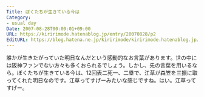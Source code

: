 ```yaml
---
Title: ぼくたちが生きている今は
Category:
- usual day
Date: 2007-08-28T00:00:01+09:00
URL: https://kiririmode.hatenablog.jp/entry/20070828/p2
EditURL: https://blog.hatena.ne.jp/kiririmode/kiririmode.hatenablog.jp/atom/entry/8454420450078216877
---
```



誰かが生きたがっていた明日なんだという感動的なお言葉があります。世の中には阪神ファンでない方々も多くおられるでしょう。しかし、先の言葉を用いるなら。ぼくたちが生きている今は、12回表二死一、二塁で、江草が森笠を三振に取ってくれた明日なのです。江草ってすげーみたいな感じですね。はい。江草ってすげー。
